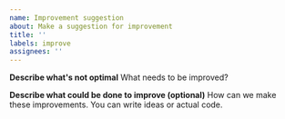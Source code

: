 ```yaml
---
name: Improvement suggestion
about: Make a suggestion for improvement
title: ''
labels: improve
assignees: ''
---
```


**Describe what's not optimal**
What needs to be improved?

**Describe what could be done to improve (optional)**
How can we make these improvements. You can write ideas or actual code.
